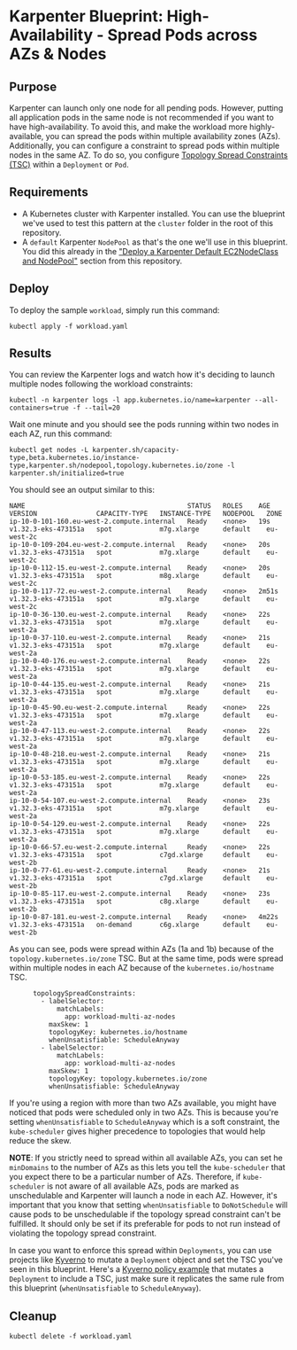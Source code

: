 # Karpenter Blueprint: High-Availability - Spread Pods across AZs & Nodes

## Purpose
Karpenter can launch only one node for all pending pods. However, putting all application pods in the same node is not recommended if you want to have high-availability. To avoid this, and make the workload more highly-available, you can spread the pods within multiple availability zones (AZs). Additionally, you can configure a constraint to spread pods within multiple nodes in the same AZ. To do so, you configure [Topology Spread Constraints (TSC)](https://kubernetes.io/docs/concepts/scheduling-eviction/topology-spread-constraints/) within a `Deployment` or `Pod`.

## Requirements

* A Kubernetes cluster with Karpenter installed. You can use the blueprint we've used to test this pattern at the `cluster` folder in the root of this repository.
* A `default` Karpenter `NodePool` as that's the one we'll use in this blueprint. You did this already in the ["Deploy a Karpenter Default EC2NodeClass and NodePool"](../../README.md) section from this repository.

## Deploy

To deploy the sample `workload`, simply run this command:

```
kubectl apply -f workload.yaml
```

## Results

You can review the Karpenter logs and watch how it's deciding to launch multiple nodes following the workload constraints:

```
kubectl -n karpenter logs -l app.kubernetes.io/name=karpenter --all-containers=true -f --tail=20
```

Wait one minute and you should see the pods running within two nodes in each AZ, run this command:

```
kubectl get nodes -L karpenter.sh/capacity-type,beta.kubernetes.io/instance-type,karpenter.sh/nodepool,topology.kubernetes.io/zone -l karpenter.sh/initialized=true
```

You should see an output similar to this:

```
NAME                                         STATUS   ROLES    AGE     VERSION               CAPACITY-TYPE   INSTANCE-TYPE   NODEPOOL   ZONE
ip-10-0-101-160.eu-west-2.compute.internal   Ready    <none>   19s     v1.32.3-eks-473151a   spot            m7g.xlarge      default    eu-west-2c
ip-10-0-109-204.eu-west-2.compute.internal   Ready    <none>   20s     v1.32.3-eks-473151a   spot            m7g.xlarge      default    eu-west-2c
ip-10-0-112-15.eu-west-2.compute.internal    Ready    <none>   20s     v1.32.3-eks-473151a   spot            m8g.xlarge      default    eu-west-2c
ip-10-0-117-72.eu-west-2.compute.internal    Ready    <none>   2m51s   v1.32.3-eks-473151a   spot            m7g.xlarge      default    eu-west-2c
ip-10-0-36-130.eu-west-2.compute.internal    Ready    <none>   22s     v1.32.3-eks-473151a   spot            m7g.xlarge      default    eu-west-2a
ip-10-0-37-110.eu-west-2.compute.internal    Ready    <none>   21s     v1.32.3-eks-473151a   spot            m7g.xlarge      default    eu-west-2a
ip-10-0-40-176.eu-west-2.compute.internal    Ready    <none>   22s     v1.32.3-eks-473151a   spot            m7g.xlarge      default    eu-west-2a
ip-10-0-44-135.eu-west-2.compute.internal    Ready    <none>   21s     v1.32.3-eks-473151a   spot            m7g.xlarge      default    eu-west-2a
ip-10-0-45-90.eu-west-2.compute.internal     Ready    <none>   22s     v1.32.3-eks-473151a   spot            m7g.xlarge      default    eu-west-2a
ip-10-0-47-113.eu-west-2.compute.internal    Ready    <none>   22s     v1.32.3-eks-473151a   spot            m7g.xlarge      default    eu-west-2a
ip-10-0-48-218.eu-west-2.compute.internal    Ready    <none>   21s     v1.32.3-eks-473151a   spot            m7g.xlarge      default    eu-west-2a
ip-10-0-53-185.eu-west-2.compute.internal    Ready    <none>   22s     v1.32.3-eks-473151a   spot            m7g.xlarge      default    eu-west-2a
ip-10-0-54-107.eu-west-2.compute.internal    Ready    <none>   23s     v1.32.3-eks-473151a   spot            m7g.xlarge      default    eu-west-2a
ip-10-0-54-129.eu-west-2.compute.internal    Ready    <none>   22s     v1.32.3-eks-473151a   spot            m7g.xlarge      default    eu-west-2a
ip-10-0-66-57.eu-west-2.compute.internal     Ready    <none>   22s     v1.32.3-eks-473151a   spot            c7gd.xlarge     default    eu-west-2b
ip-10-0-77-61.eu-west-2.compute.internal     Ready    <none>   21s     v1.32.3-eks-473151a   spot            c7gd.xlarge     default    eu-west-2b
ip-10-0-85-117.eu-west-2.compute.internal    Ready    <none>   23s     v1.32.3-eks-473151a   spot            c8g.xlarge      default    eu-west-2b
ip-10-0-87-181.eu-west-2.compute.internal    Ready    <none>   4m22s   v1.32.3-eks-473151a   on-demand       c6g.xlarge      default    eu-west-2b
```

As you can see, pods were spread within AZs (1a and 1b) because of the `topology.kubernetes.io/zone` TSC. But at the same time, pods were spread within multiple nodes in each AZ because of the `kubernetes.io/hostname` TSC.

```
      topologySpreadConstraints:
        - labelSelector:
            matchLabels:
              app: workload-multi-az-nodes
          maxSkew: 1
          topologyKey: kubernetes.io/hostname
          whenUnsatisfiable: ScheduleAnyway
        - labelSelector:
            matchLabels:
              app: workload-multi-az-nodes
          maxSkew: 1
          topologyKey: topology.kubernetes.io/zone
          whenUnsatisfiable: ScheduleAnyway
```

If you're using a region with more than two AZs available, you might have noticed that pods were scheduled only in two AZs. This is because you're setting `whenUnsatisfiable` to `ScheduleAnyway` which is a soft constraint, the `kube-scheduler` gives higher precedence to topologies that would help reduce the skew.

**NOTE**: If you strictly need to spread within all available AZs, you can set he `minDomains` to the number of AZs as this lets you tell the `kube-scheduler` that you expect there to be a particular number of AZs. Therefore, if `kube-scheduler` is not aware of all available AZs, pods are marked as unschedulable and Karpenter will launch a node in each AZ. However, it's important that you know that setting `whenUnsatisfiable` to `DoNotSchedule` will cause pods to be unschedulable if the topology spread constraint can't be fulfilled. It should only be set if its preferable for pods to not run instead of violating the topology spread constraint.

In case you want to enforce this spread within `Deployments`, you can use projects like [Kyverno](https://kyverno.io) to mutate a `Deployment` object and set the TSC you've seen in this blueprint. Here's a [Kyverno policy example](https://kyverno.io/policies/other/s-z/spread-pods-across-topology/spread-pods-across-topology/) that mutates a `Deployment` to include a TSC, just make sure it replicates the same rule from this blueprint (`whenUnsatisfiable` to `ScheduleAnyway`).

## Cleanup

```
kubectl delete -f workload.yaml
```
